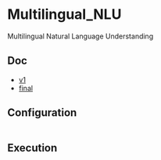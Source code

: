 # Multilingual_NLU
Multilingual Natural Language Understanding

## Doc
- [v1](https://demo.hedgedoc.org/0ezHN-JjQGm7Oog9j-Ty0A)
- [final](https://demo.hedgedoc.org/DvFln3INS12i5sH8q8tIfw)

## Configuration
```

```

## Execution
```

```
